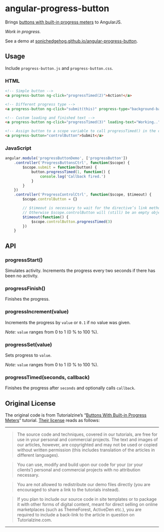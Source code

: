 # angular-progress-button

Brings [buttons with built-in progress meters](http://tutorialzine.com/2013/10/buttons-built-in-progress-meters/)
to AngularJS.

*Work in progress.*

See a demo at [sonichedgehog.github.io/angular-progress-button](http://sonichedgehog.github.io/angular-progress-button).

## Usage

Include `progress-button.js` and `progress-button.css`.

### HTML

```html
<!-- Simple button -->
<a progress-button ng-click="progressTimed(2)">Action!</a>

<!-- Different progress type -->
<a progress-button ng-click="submit(this)" progress-type="background-bar">Submit</a>

<!-- Custom loading and finished text -->
<a progress-button ng-click="progressTimed(3)" loading-text="Working.." finished-text="Finished!">Go!</a>

<!-- Assign button to a scope variable to call progressTimed() in the controller -->
<a progress-button="controlButton">Submit</a>
```

### JavaScript

```js
angular.module('progressButtonDemo', ['progressButton'])
	.controller('ProgressButtonsCtrl', function($scope) {
		$scope.submit = function(button) {
			button.progressTimed(1, function() {
				console.log('Callback fired.')
			}
		}
	})
	.controller('ProgressControlCtrl', function($scope, $timeout) {
		$scope.controlButton = {}

		// $timeout is necessary to wait for the directive’s link method to evaluate.
		// Otherwise $scope.controlButton will (still) be an empty object.
		$timeout(function() {
			$scope.controlButton.progressTimed(3)
		})
	}
```

## API

### progressStart()

Simulates activity. Increments the progress every two seconds if there has been
no activity.

### progressFinish()

Finishes the progress.

### progressIncrement(value)

Increments the progress by `value` or `0.1` if no value was given.

*Note:* `value` ranges from 0 to 1 (0 % to 100 %).

### progressSet(value)

Sets progress to `value`.

*Note:* `value` ranges from 0 to 1 (0 % to 100 %).

### progressTimed(seconds, callback)

Finishes the progress after `seconds` and optionally calls `callback`.

## Original License

The original code is from Tutorialzine’s “[Buttons With Built-in Progress Meters](http://tutorialzine.com/2013/10/buttons-built-in-progress-meters/)”
tutorial. [Their license](http://tutorialzine.com/license/) reads as follows:

---

> The source code and techniques, covered in our tutorials, are free for use in your personal and commercial projects. The text and images of our articles, however, are copyrighted and may not be used or copied without written permission (this includes translation of the articles in different languages).

> You can use, modify and build upon our code for your (or your clients’) personal and commercial projects with no attribution necessary.

> You are not allowed to redistribute our demo files directly (you are encouraged to share a link to the tutorials instead).

> If you plan to include our source code in site templates or to package it with other forms of digital content, meant for direct selling on online marketplaces (such as ThemeForest, ActiveDen etc.), you are required to include a back-link to the article in question on Tutorialzine.com.

---
